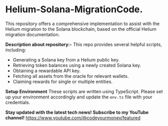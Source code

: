 # Helium-Solana-MigrationCode.
This repository offers a comprehensive implementation to assist with the Helium migration to the Solana blockchain, based on the official Helium migration documentation.

**Description about repository:-**
This repo provides several helpful scripts, including:
- Generating a Solana key from a Helium public key.
- Retrieving token balances using a newly created Solana key.
- Obtaining a rewardable API key.
- Fetching all assets from the oracle for relevant wallets.
- Claiming rewards for single or multiple entities.

**Setup Environment**
These scripts are written using TypeScript. Please set up your environment accordingly and update the `env.ts` file with your credentials.

**Stay updated with the latest tech news! Subscribe to my YouTube channel!**
https://www.youtube.com/@codeyourmoney/featured
